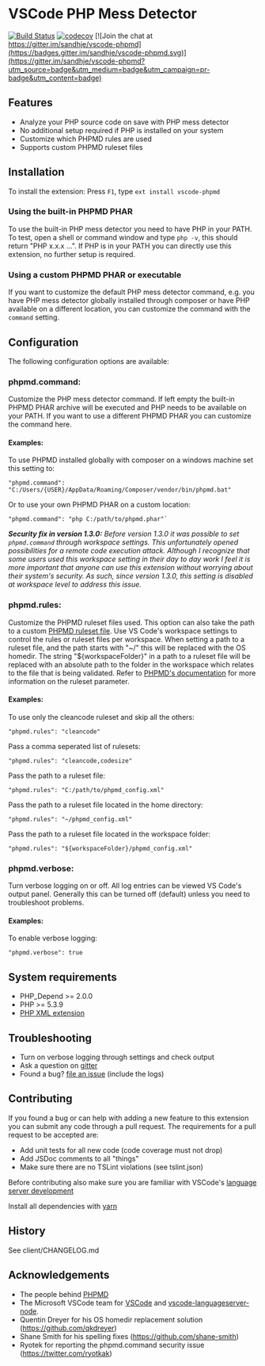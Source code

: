 # VSCode PHP Mess Detector

[![Build Status](https://travis-ci.org/sandhje/vscode-phpmd.svg?branch=master)](https://travis-ci.org/sandhje/vscode-phpmd)
[![codecov](https://codecov.io/gh/sandhje/vscode-phpmd/branch/master/graph/badge.svg)](https://codecov.io/gh/sandhje/vscode-phpmd)
[![Join the chat at https://gitter.im/sandhje/vscode-phpmd](https://badges.gitter.im/sandhje/vscode-phpmd.svg)](https://gitter.im/sandhje/vscode-phpmd?utm_source=badge&utm_medium=badge&utm_campaign=pr-badge&utm_content=badge)

## Features

* Analyze your PHP source code on save with PHP mess detector
* No additional setup required if PHP is installed on your system
* Customize which PHPMD rules are used
* Supports custom PHPMD ruleset files

## Installation

To install the extension: Press `F1`, type `ext install vscode-phpmd`

### Using the built-in PHPMD PHAR

To use the built-in PHP mess detector you need to have PHP in your PATH. To test, open a shell or command window and type `php -v`, this should return "PHP x.x.x ...". If PHP is in your PATH you can directly use this extension, no further setup is required.

### Using a custom PHPMD PHAR or executable

If you want to customize the default PHP mess detector command, e.g. you have PHP mess detector globally installed through composer or have PHP available on a different location, you can customize the command with the `command` setting. 

## Configuration

The following configuration options are available:

### phpmd.command: 
Customize the PHP mess detector command. If left empty the built-in PHPMD PHAR archive will be executed and PHP needs to be available on your PATH. If you want to use a different PHPMD PHAR you can customize the command here. 

#### Examples:
To use PHPMD installed globally with composer on a windows machine set this setting to: 
```
"phpmd.command": "C:/Users/{USER}/AppData/Roaming/Composer/vendor/bin/phpmd.bat"
```

Or to use your own PHPMD PHAR on a custom location: 
```
"phpmd.command": "php C:/path/to/phpmd.phar"`
```
***Security fix in version 1.3.0:*** *Before version 1.3.0 it was possible to set `phpmd.command` through workspace settings. This unfortunately opened possibilities for a remote code execution attack. Although I recognize that some users used this workspace setting in their day to day work I feel it is more important that anyone can use this extension without worrying about their system's security. As such, since version 1.3.0, this setting is disabled at workspace level to address this issue.* 

### phpmd.rules: 

Customize the PHPMD ruleset files used. This option can also take the path to a custom [PHPMD ruleset file](https://phpmd.org/documentation/creating-a-ruleset.html). Use VS Code's workspace settings to control the rules or ruleset files per workspace. When setting a path to a ruleset file, and the path starts with "~/" this will be replaced with the OS homedir. The string "${workspaceFolder}" in a path to a ruleset file will be replaced with an absolute path to the folder in the workspace which relates to the file that is being validated. Refer to [PHPMD's documentation](https://phpmd.org/documentation/index.html) for more information on the ruleset parameter.

#### Examples:
To use only the cleancode ruleset and skip all the others: 
```
"phpmd.rules": "cleancode"
```

Pass a comma seperated list of rulesets: 
```
"phpmd.rules": "cleancode,codesize"
```

Pass the path to a ruleset file: 
```
"phpmd.rules": "C:/path/to/phpmd_config.xml"
```

Pass the path to a ruleset file located in the home directory: 
```
"phpmd.rules": "~/phpmd_config.xml"
```

Pass the path to a ruleset file located in the workspace folder: 
```
"phpmd.rules": "${workspaceFolder}/phpmd_config.xml"
```

### phpmd.verbose: 
Turn verbose logging on or off. All log entries can be viewed VS Code's output panel. Generally this can be turned off (default) unless you need to troubleshoot problems.

#### Examples:
To enable verbose logging: 
```
"phpmd.verbose": true
```

## System requirements
* PHP_Depend >= 2.0.0
* PHP >= 5.3.9
* [PHP XML extension](https://www.php.net/manual/en/simplexml.installation.php)

## Troubleshooting
* Turn on verbose logging through settings and check output
* Ask a question on [gitter](https://gitter.im/sandhje/vscode-phpmd)
* Found a bug? [file an issue](https://github.com/sandhje/vscode-phpmd/issues) (include the logs)

## Contributing

If you found a bug or can help with adding a new feature to this extension you can submit any code through a pull request. The requirements for a pull request to be accepted are:

* Add unit tests for all new code (code coverage must not drop)
* Add JSDoc comments to all "things"
* Make sure there are no TSLint violations (see tslint.json)

Before contributing also make sure you are familiar with VSCode's [language server development](https://code.visualstudio.com/docs/extensions/example-language-server)

Install all dependencies with [yarn](https://yarnpkg.com/lang/en/)

## History

See client/CHANGELOG.md

## Acknowledgements

* The people behind [PHPMD](https://phpmd.org/people-behind.html)
* The Microsoft VSCode team for [VSCode](https://code.visualstudio.com/) and [vscode-languageserver-node](https://github.com/Microsoft/vscode-languageserver-node).
* Quentin Dreyer for his OS homedir replacement solution (https://github.com/qkdreyer)
* Shane Smith for his spelling fixes (https://github.com/shane-smith)
* Ryotek for reporting the phpmd.command security issue (https://twitter.com/ryotkak)